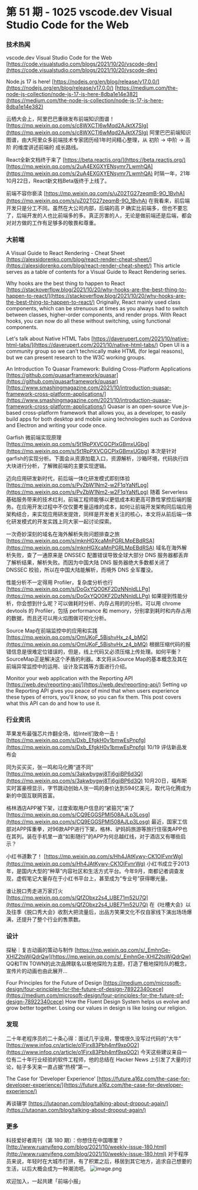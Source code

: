 # 第 51 期 - 1025 vscode.dev Visual Studio Code for the Web
### 技术热闻
vscode.dev Visual Studio Code for the Web
[https://code.visualstudio.com/blogs/2021/10/20/vscode-dev](https://code.visualstudio.com/blogs/2021/10/20/vscode-dev)

Node.js 17 is here!
[https://nodejs.org/en/blog/release/v17.0.0/](https://nodejs.org/en/blog/release/v17.0.0/)
[https://medium.com/the-node-js-collection/node-js-17-is-here-8dba1e14e382](https://medium.com/the-node-js-collection/node-js-17-is-here-8dba1e14e382)

云栖大会上，阿里巴巴重磅发布前端知识图谱！
[https://mp.weixin.qq.com/s/c8WXCTl6wMqd2AJktX7SIg](https://mp.weixin.qq.com/s/c8WXCTl6wMqd2AJktX7SIg)
阿里巴巴前端知识图谱，由大阿里众多前端技术专家团历经1年时间精心整理，从 初阶 -> 中阶 -> 高阶 的维度讲述前端的 成长路线。

React全新文档终于来了
[https://beta.reactjs.org/](https://beta.reactjs.org/)
[https://mp.weixin.qq.com/s/2uA4EXGXYENsymr7LwmhQA](https://mp.weixin.qq.com/s/2uA4EXGXYENsymr7LwmhQA)
时隔一年，21年10月22日，React新文档Beta版终于上线了。

前端不容你亵渎
[https://mp.weixin.qq.com/s/uZ02TG27zeqmB-9O_1BvhA](https://mp.weixin.qq.com/s/uZ02TG27zeqmB-9O_1BvhA)
在我看来，前后端开发只是分工不同。虽然在大公司内部，后端的高 P 确实比前端多，但也不要忘了，后端开发的人也比前端多的多。真正厉害的人，无论是做前端还是后端，都会对对方做的工作有足够多的敬畏和尊重。

### 大前端
A Visual Guide to React Rendering - Cheat Sheet
[https://alexsidorenko.com/blog/react-render-cheat-sheet/](https://alexsidorenko.com/blog/react-render-cheat-sheet/)
This article serves as a table of contents for a Visual Guide to React Rendering series.

Why hooks are the best thing to happen to React
[https://stackoverflow.blog/2021/10/20/why-hooks-are-the-best-thing-to-happen-to-react/](https://stackoverflow.blog/2021/10/20/why-hooks-are-the-best-thing-to-happen-to-react/)
Originally, React mainly used class components, which can be strenuous at times as you always had to switch between classes, higher-order components, and render props. With React hooks, you can now do all these without switching, using functional components.

Let's talk about Native HTML Tabs
[https://daverupert.com/2021/10/native-html-tabs/](https://daverupert.com/2021/10/native-html-tabs/)
Open UI is a community group so we can’t technically make HTML (for legal reasons), but we can present research to the W3C working groups.

An Introduction To Quasar Framework: Building Cross-Platform Applications
[https://github.com/quasarframework/quasar](https://github.com/quasarframework/quasar)
[https://www.smashingmagazine.com/2021/10/introduction-quasar-framework-cross-platform-applications/](https://www.smashingmagazine.com/2021/10/introduction-quasar-framework-cross-platform-applications/)
Quasar is an open-source Vue.js-based cross-platform framework that allows you, as a developer, to easily build apps for both desktop and mobile using technologies such as Cordova and Electron and writing your code once.

Garfish 微前端实现原理
[https://mp.weixin.qq.com/s/5t1RpPXVCGCPlxGBmxUGbg](https://mp.weixin.qq.com/s/5t1RpPXVCGCPlxGBmxUGbg)
本次是针对garfish的实现分析。下面会从资源加载入口，资源解析，沙箱环境，代码执行四大块进行分析，了解微前端的主要实现逻辑。

迈向应用研发新时代，前后端一体化研发模式即刻体验
[https://mp.weixin.qq.com/s/PvZbW1Nm2-w2F1qYaNfLpg](https://mp.weixin.qq.com/s/PvZbW1Nm2-w2F1qYaNfLpg)
随着 Serverless 基础服务带来的技术红利，前端工程师能够以更低成本和更高可靠性掌控后端的服务。在应用开发过程中不仅仅要考量运维的成本，如何让前端开发架构同后端应用架构结合，来实现应用研发提效，同样是开发者关注的核心，本文将从前后端一体化研发模式的开发实践上同大家一起讨论探索。

一次奇妙深刻的域名在海外解析失败问题排查之旅
[https://mp.weixin.qq.com/s/mknHGXcaMnPGRLMpEBdRSA](https://mp.weixin.qq.com/s/mknHGXcaMnPGRLMpEBdRSA)
域名在海外解析失败，查了一通原来是 DNSSEC 配置错误导致全球大部分 DNS 服务器都丢弃了解析结果，解析失败。而因为中国大陆 DNS 服务器绝大多数都关闭了 DNSSEC 校验，所以在中国大陆能解析，而境外 DNS 全军覆没。

性能分析不一定得用 Profiler，复杂度分析也行
[https://mp.weixin.qq.com/s/DoGxYQO0KF2DzNNnldLLPg](https://mp.weixin.qq.com/s/DoGxYQO0KF2DzNNnldLLPg)
如果提到性能分析，你会想到什么呢？可以做耗时分析、内存占用的的分析。可以用 chrome devtools 的 Profiler，包括 performance 和 memory，分别拿到耗时和内存占用的数据，而且还可以用火焰图做可视化分析。

Source Map在前端监控中的应用和实践
[https://mp.weixin.qq.com/s/OmUKoF_5BishvHx_z4_bMQ](https://mp.weixin.qq.com/s/OmUKoF_5BishvHx_z4_bMQ)
根据压缩代码的报错信息是很难定位错误的，但是，线上代码又必须压缩上传处理。如何平衡？SourceMap正是解决这个矛盾的利器。本文将从Source Map的基本概念及其在前端异常监控中的运用、设计及实践等方面进行介绍。

Monitor your web application with the Reporting API
[https://web.dev/reporting-api/](https://web.dev/reporting-api/)
Setting up the Reporting API gives you peace of mind that when users experience these types of errors, you'll know, so you can fix them. This post covers what this API can do and how to use it.

### 行业资讯
苹果发布最强芯片炸翻全场，给Intel们致命一击！
[https://mp.weixin.qq.com/s/Dxb_EfgkH0v1bmwEsPnpfg](https://mp.weixin.qq.com/s/Dxb_EfgkH0v1bmwEsPnpfg)
10/19 评估新品发布会

同为买买买，张一鸣和马化腾“道不同”
[https://mp.weixin.qq.com/s/3akwbygwj8Tj6gjiBP6d3Q](https://mp.weixin.qq.com/s/3akwbygwj8Tj6gjiBP6d3Q)
10月20日，福布斯实时富豪榜显示，字节跳动创始人张一鸣的身价达到594亿美元，取代马化腾成为新的中国互联网首富。

格林酒店APP被下架，过度索取用户信息的“紧箍咒”来了
[https://mp.weixin.qq.com/s/CQ9EGGSPMI508AJLp3Losg](https://mp.weixin.qq.com/s/CQ9EGGSPMI508AJLp3Losg)
最近，国家工信部对APP挥重拳，对96款APP进行下架，格林、驴妈妈旅游等旅行住宿类APP也在其列。装在手机里一直“如影随行”的APP为何总越红线，对于酒店又有哪些启示？

小红书道歉了！
[https://mp.weixin.qq.com/s/Hh4JAtKywy-CK1OlFvnrWg](https://mp.weixin.qq.com/s/Hh4JAtKywy-CK1OlFvnrWg)
小红书成立于2013年，是国内大型的“种草”内容社区和生活方式平台。今年9月，南都记者调查发现，虚假笔记大量存在于小红书平台上，甚至成为“专业号”获得曝光量。

谁让脱口秀走进万家灯火
[https://mp.weixin.qq.com/s/QfZObxz2s4_UBE71m52U7Q](https://mp.weixin.qq.com/s/QfZObxz2s4_UBE71m52U7Q)
在《吐槽大会》以及往季《脱口秀大会》收割大把流量后，出品方笑果文化不仅自家线下演出场场爆满，还提升了整个行业的售票数。

### 设计
探秘｜复古动画的策动与制作
[https://mp.weixin.qq.com/s/_EmhnGe-XHlZ2tsWjQdrQw](https://mp.weixin.qq.com/s/_EmhnGe-XHlZ2tsWjQdrQw)
QQ和TIN TOWN的此次品牌联名以极地探险为主题，打造了极地探险队的概念，宣传片的动画也由此展开...

Four Principles for the Future of Design
[https://medium.com/microsoft-design/four-principles-for-the-future-of-design-78922340cece](https://medium.com/microsoft-design/four-principles-for-the-future-of-design-78922340cece)
How the Fluent Design System helps us evolve and grow better together. Losing our values in design is like losing our religion.

### 发现
二十年老程序员的二十条心得：面试几乎没用，警惕很久没写过代码的“大牛”
[https://www.infoq.cn/article/o1Fjrx83Pbh4mf9xp0O2](https://www.infoq.cn/article/o1Fjrx83Pbh4mf9xp0O2)
今天这些建议来自一位有二十年行业经验的软件工程师，他的总结在 Hacker News 上引发了大量的讨论，帖子多天来一直占据“热榜”第一。

The Case for ‘Developer Experience’
[https://future.a16z.com/the-case-for-developer-experience/](https://future.a16z.com/the-case-for-developer-experience/)

再谈辍学
[https://lutaonan.com/blog/talking-about-dropout-again/](https://lutaonan.com/blog/talking-about-dropout-again/)

### 更多
科技爱好者周刊（第 180 期）：你想住在中国哪里？
[http://www.ruanyifeng.com/blog/2021/10/weekly-issue-180.html](http://www.ruanyifeng.com/blog/2021/10/weekly-issue-180.html)
对于程序员来说，年轻时在大城市打拼，有了积累之后，移居到其它地方，追求自己想要的生活，以后大概会成为一种潮流吧。
![image.png](https://cdn.nlark.com/yuque/0/2020/png/85771/1605930034828-7fc81343-651f-4a15-8465-eebe5a23cf61.png#height=31&id=C5Hpa&margin=%5Bobject%20Object%5D&name=image.png&originHeight=90&originWidth=2186&originalType=binary&ratio=1&size=14325&status=done&style=none&width=746)


欢迎加入，一起共建「前端小报」
